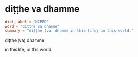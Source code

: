 # diṭṭhe va dhamme

``` toml
dict_label = "NCPED"
word = "diṭṭhe va dhamme"
summary = "diṭṭhe (va) dhamme in this life; in this world."
```

diṭṭhe (va) dhamme

in this life; in this world.

